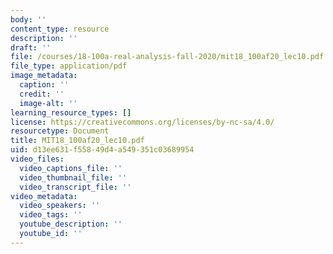 ```yaml
---
body: ''
content_type: resource
description: ''
draft: ''
file: /courses/18-100a-real-analysis-fall-2020/mit18_100af20_lec10.pdf
file_type: application/pdf
image_metadata:
  caption: ''
  credit: ''
  image-alt: ''
learning_resource_types: []
license: https://creativecommons.org/licenses/by-nc-sa/4.0/
resourcetype: Document
title: MIT18_100af20_lec10.pdf
uid: d13ee631-f558-49d4-a549-351c03689954
video_files:
  video_captions_file: ''
  video_thumbnail_file: ''
  video_transcript_file: ''
video_metadata:
  video_speakers: ''
  video_tags: ''
  youtube_description: ''
  youtube_id: ''
---
```

